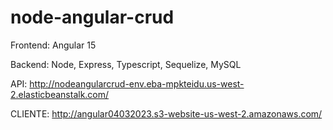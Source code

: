 # node-angular-crud

Frontend: Angular 15

Backend: Node, Express, Typescript, Sequelize, MySQL

API: http://nodeangularcrud-env.eba-mpkteidu.us-west-2.elasticbeanstalk.com/

CLIENTE: http://angular04032023.s3-website-us-west-2.amazonaws.com/